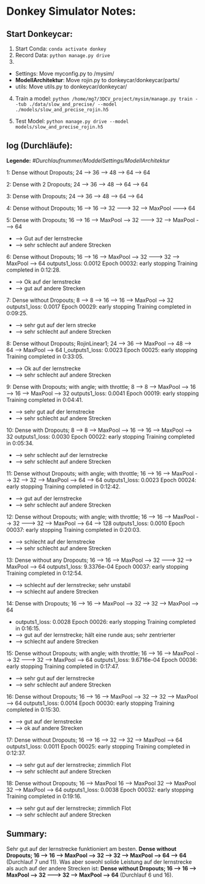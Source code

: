 # Donkey Simulator Notes:

## Start Donkeycar:
1. Start Conda: ```conda activate donkey```
2. Record Data: ```python manage.py drive```
3.
  - Settings: Move myconfig.py to /mysim/
  - **ModellArchitektur**: Move rojin.py to donkeycar/donkeycar/parts/
  - utils: Move utils.py to donkeycar/donkeycar/

4. Train a model: ```python /home/mg7/3DCV_project/mysim/manage.py train --tub ./data/slow_and_precise/ --model ./models/slow_and_precise_rojin.h5```

5. Test Model: ```python manage.py drive --model models/slow_and_precise_rojin.h5```



## log (Durchläufe):
**Legende:** *#Durchlaufnummer/ModdelSettings/ModellArchitektur*

1: Dense without Dropouts; 24 --> 36 --> 48 --> 64 --> 64

2: Dense with 2 Dropouts; 24 --> 36 --> 48 --> 64 --> 64

3: Dense with Dropouts; 24 --> 36 --> 48 --> 64 --> 64

4: Dense without Dropouts; 16 --> 16 --> 32 ---> 32 --> MaxPool ---> 64

5: Dense with Dropouts; 16 --> 16 --> MaxPool --> 32 ---> 32 --> MaxPool ---> 64
- --> Gut auf der lernstrecke
- --> sehr schlecht auf andere Strecken

6: Dense without Dropouts; 16 --> 16 --> MaxPool --> 32 ---> 32 --> MaxPool --> 64
outputs1_loss: 0.0012
Epoch 00032: early stopping
Training completed in 0:12:28.
- --> Ok auf der lernstrecke
- --> gut auf andere Strecken

7: Dense without Dropouts; 8 --> 8 --> 16 --> 16 --> MaxPool --> 32
outputs1_loss: 0.0017
Epoch 00029: early stopping
Training completed in 0:09:25.
- --> sehr gut auf der lern strecke
- --> sehr schlecht auf andere Strecken


8: Dense without Dropouts; RojinLinear1; 24 --> 36 --> MaxPool --> 48 --> 64 --> MaxPool --> 64
l_outputs1_loss: 0.0023
Epoch 00025: early stopping
Training completed in 0:33:05.
- --> Ok auf der lernstrecke
- --> sehr schlecht auf andere Strecken

9: Dense with Dropouts; with angle; with throttle; 8 --> 8 --> MaxPool --> 16 --> 16 --> MaxPool --> 32
outputs1_loss: 0.0041
Epoch 00019: early stopping
Training completed in 0:04:41.
- --> sehr gut auf der lernstrecke
- --> sehr schlecht auf andere Strecken


10: Dense with Dropouts; 8 --> 8 --> MaxPool --> 16 --> 16 --> MaxPool --> 32
outputs1_loss: 0.0030
Epoch 00022: early stopping
Training completed in 0:05:34.
- --> sehr schlecht auf der lernstrecke
- --> sehr schlecht auf andere Strecken

11: Dense without Dropouts; with angle; with throttle; 16 --> 16 --> MaxPool --> 32 --> 32 --> MaxPool --> 64 --> 64
outputs1_loss: 0.0023
Epoch 00024: early stopping
Training completed in 0:12:42.
- --> gut auf der lernstrecke
- --> sehr schlecht auf andere Strecken


12: Dense without Dropouts; with angle; with throttle; 16 --> 16 --> MaxPool --> 32 ---> 32 --> MaxPool --> 64 --> 128
outputs1_loss: 0.0010
Epoch 00037: early stopping
Training completed in 0:20:03.
- --> schlecht auf der lernstrecke
- --> sehr schlecht auf andere Strecken


13: Dense without any Dropouts; 16 --> 16 --> MaxPool --> 32 ---> 32 --> MaxPool --> 64
outputs1_loss: 9.3376e-04
Epoch 00037: early stopping
Training completed in 0:12:54.
- --> schlecht auf der lernstrecke; sehr unstabil
- --> schlecht auf andere Strecken

14: Dense with Dropouts; 16 --> 16 --> MaxPool --> 32 --> 32 --> MaxPool --> 64
- outputs1_loss: 0.0028
Epoch 00026: early stopping
Training completed in 0:16:15.
- --> gut auf der lernstrecke; hält eine runde aus; sehr zentrierter
- --> schlecht auf andere Strecken

15: Dense without Dropouts; with angle; with throttle; 16 --> 16 --> MaxPool --> 32 ---> 32 --> MaxPool --> 64
outputs1_loss: 9.6716e-04
Epoch 00036: early stopping
Training completed in 0:17:47.
- --> sehr gut auf der lernstrecke
- --> sehr schlecht auf andere Strecken

16: Dense without Dropouts; 16 --> 16 --> MaxPool --> 32 --> 32 --> MaxPool --> 64
outputs1_loss: 0.0014
Epoch 00030: early stopping
Training completed in 0:15:30.
- --> gut auf der lernstrecke
- --> ok auf andere Strecken

17: Dense without Dropouts; 16 --> 16 --> 32 --> 32 --> MaxPool --> 64
outputs1_loss: 0.0011
Epoch 00025: early stopping
Training completed in 0:12:37.
- --> sehr gut auf der lernstrecke; zimmlich Flot
- --> sehr schlecht auf andere Strecken

18: Dense without Dropouts; 16 --> MaxPool 16 --> MaxPool 32 --> MaxPool 32 --> MaxPool --> 64
outputs1_loss: 0.0038
Epoch 00032: early stopping
Training completed in 0:19:16.
- --> sehr gut auf der lernstrecke; zimmlich Flot
- --> sehr schlecht auf andere Strecken

## Summary:
Sehr gut auf der lernstrecke funktioniert am besten. **Dense without Dropouts; 16 --> 16 --> MaxPool --> 32 --> 32 --> MaxPool --> 64 --> 64** (Durchlauf 7 und 11).
Was aber sowohl solide Leistung auf der lernstrecke als auch auf der andere Strecken ist: **Dense without Dropouts; 16 --> 16 --> MaxPool --> 32 ---> 32 --> MaxPool --> 64** (Durchlauf 6 und 16).
